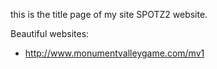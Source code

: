 this is the title page of my site SPOTZ2 website.

Beautiful websites:
- http://www.monumentvalleygame.com/mv1
